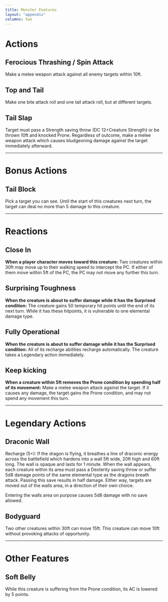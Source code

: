 ```yaml
---
title: Monster Features
layout: "appendix"
columns: two
---
```


# Actions
## Ferocious Thrashing / Spin Attack
Make a melee weapon attack against all enemy targets within 10ft.

## Top and Tail
Make one bite attack roll and one tail attack roll, but at different targets.

## Tail Slap
Target must pass a Strength saving throw (DC 12+Creature Strength) or be thrown 10ft and knocked Prone. Regardless of outcome, make a melee weapon attack which causes bludgeoning damage against the target immediately afterward.

---

# Bonus Actions
## Tail Block
Pick a target you can see. Until the start of this creatures next turn, the target can deal no more than 5 damage to this creature.

---

# Reactions
## Close In
**When a player character moves toward this creature:** Two creatures within 30ft may move up to their walking speed to intercept the PC. If either of them move within 5ft of the PC, the PC may not move any further this turn. 

## Surprising Toughness
**When the creature is about to suffer damage while it has the Surprised condition:** The creature gains 50 temporary hit points until the end of its next turn. While it has these hitpoints, it is vulnerable to one elemental damage type.

## Fully Operational
**When the creature is about to suffer damage while it has the Surprised condition:** All of its recharge abilities recharge automatically. The creature takes a Legendary action immediately.

## Keep kicking
**When a creature within 5ft removes the Prone condition by spending half of its movement:** Make a melee weapon attack against the target. If it causes any damage, the target gains the Prone condition, and may not spend any movement this turn.

---

# Legendary Actions
## Draconic Wall
Recharge (5+): If the dragon is flying, it breathes a line of draconic energy across the battlefield which hardens into a wall 5ft wide, 20ft high and 60ft long. The wall is opaque and lasts for 1 minute. When the wall appears, each creature within its area must pass a Dexterity saving throw or suffer 5d8 damage points of the same elemental type as the dragons breath attack. Passing this save results in half damage. Either way, targets are moved out of the walls area, in a direction of their own choice.

Entering the walls area on purpose causes 5d8 damage with no save allowed.

## Bodyguard
Two other creatures within 30ft can move 15ft. This creature can move 10ft without provoking attacks of opportunity.

---

# Other Features
## Soft Belly
While this creature is suffering from the Prone condition, its AC is lowered by 5 points.

